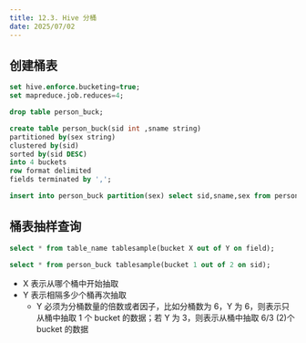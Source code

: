 ```yaml
---
title: 12.3. Hive 分桶
date: 2025/07/02
---
```


## 创建桶表
```sql
set hive.enforce.bucketing=true;
set mapreduce.job.reduces=4;

drop table person_buck;

create table person_buck(sid int ,sname string)
partitioned by(sex string)
clustered by(sid)
sorted by(sid DESC)
into 4 buckets
row format delimited
fields terminated by ',';

insert into person_buck partition(sex) select sid,sname,sex from person_p;
```

## 桶表抽样查询
```sql
select * from table_name tablesample(bucket X out of Y on field);

select * from person_buck tablesample(bucket 1 out of 2 on sid);
```

* X 表示从哪个桶中开始抽取
* Y 表示相隔多少个桶再次抽取
    * Y 必须为分桶数量的倍数或者因子，比如分桶数为 6，Y 为 6，则表示只从桶中抽取 1 个 bucket 的数据；若 Y 为 3，则表示从桶中抽取 6/3 (2)个 bucket 的数据

